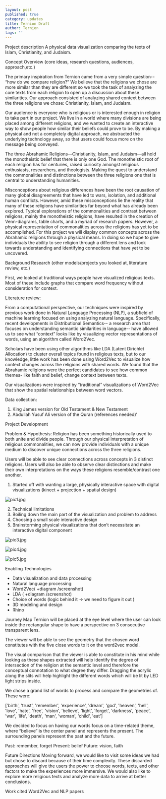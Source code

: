 ```yaml
---
layout: post
published: true
category: updates
title: Ternion Draft
author: Ternion
tags: ''
---
```

Project description
A physical data visualization comparing the texts of Islam, Christianity, and Judaism.

Concept Overview
(core ideas, research questions, audiences, approach,etc.)

The primary inspiration from Ternion came from a very simple question-- “how do we compare religion?” We believe that the religions we chose are more similar than they are different so we took the task of analyzing the core texts from each religion to open up a discussion about these similarities. Our approach consisted of analyzing shared context between the three religions we chose: Christianity, Islam, and Judaism.
 
Our audience is everyone who is religious or is interested enough in religion to take part in our project. We live in a world where many divisions are being placed among different religions, and we wanted to create an interactive way to show people how similar their beliefs could prove to be. By making a physical and not a completely digital approach, we abstracted the underlying technology away, so that users could focus more on the message being conveyed.

The three Abrahamic Religions—Christianity, Islam, and Judaism—all hold the monotheistic belief that there is only one God. The monotheistic root of each religion has for centuries, raised curiosity amongst religious enthusiasts, researchers, and theologists. Making the quest to understand the commonalities and distinctions between the three religions one that is central to understanding humanities. 

Misconceptions about religious differences have been the root causation of many global disagreements that have led to wars, isolation, and additional human conflicts. However, amid these misconceptions lie the reality that many of these religions have similarities far beyond what has already been explored. Typical explorations of the commonalities and contrast between religions, mainly the monotheistic religions, have resulted in the creation of Venn-diagrams, table charts, and a myriad of research papers. However, a physical representation of commonalities across the religions has yet to be accomplished. For this project we will display common concepts across the Abrahamic religions through a physical means. In doing so we hope to give individuals the ability to see religion through a different lens and look towards understanding and identifying connections that have yet to be uncovered. 



Background Research
(other models/projects you looked at, literature review, etc.)

First, we looked at traditional ways people have visualized religious texts. Most of these include graphs that compare word frequency without consideration for context. 

Literature review:

From a computational perspective, our techniques were inspired by previous work done in Natural Language Processing (NLP), a subfield of machine learning focused on using analyzing natural language. Specifically, recent developments in Distributional Semantics-- a research area that focuses on understanding semantic similarities in language-- have allowed us to see what “context” looks like by visualizing vector representations of words, using an algorithm called Word2Vec.

Scholars have been using other algorithms like LDA (Latent Dirichlet Allocation) to cluster overall topics found in religious texts, but to our knowledge, little work has been done using Word2Vec to visualize how context changes across the religions with shared words. We found that the Abrahamic religions were the perfect candidates to see how common themes- like faith and belief, change context between texts.

Our visualizations were inspired by “traditional” visualizations of Word2Vec that show the spatial relationships between word vectors. 

Data collection:
1.	King James version for Old Testament & New Testament 
2.	Abdullah Yusuf Ali version of the Quran (references needed)’


Project Development

Problem & Hypothesis:
Religion has been something historically used to both unite and divide people. Through our physical interpretation of religious commonalities, we can now provide individuals with a unique medium to discover unique connections across the three religions. 

Users will be able to see clear connections across concepts in 3 distinct religions. Users will also be able to observe clear distinctions and make their own interpretations on the ways these religions resemble/contrast one another. 



1.	Started off with wanting a large, physically interactive space with digital visualizations (kinect + projection + spatial design)

![pic1.jpg]({{site.baseurl}}/assets/pic1.jpg)

2.	Technical limitations
3.	Boiling down the main part of the visualization and problem to address
4.	Choosing a small scale interactive design
5.	Brainstorming physical visualizations that don’t necessitate an interactive digital component

![pic3.jpg]({{site.baseurl}}/assets/pic3.jpg)

![pic4.jpg]({{site.baseurl}}/assets/pic4.jpg)

![pic5.jpg]({{site.baseurl}}/assets/pic5.jpg)

Enabling Technologies 

-	Data visualization and data processing
-	Natural language processing
-	Word2Vec( +diagram /screenshot)
-	LDA ( +diagram /screenshot)
-	Choice of words (logic behind it → we need to figure it out )
-	3D modeling and design
-	Rhino 


Journey Map
Ternion will be placed at the eye level where the user can look inside the rectangular shape to have a perspective on 3 consecutive transparent lens. 

The viewer will be able to see the geometry that the chosen word constitutes with the five close words to it on the word2vec model. 

The visual comparison that the viewer is able to constitute in his mind while looking as these shapes extracted will help identify the degree of intersection of the religion at the semantic level and therefore the conceptual connotation to what degree they differ. 
Dragging the acrylic along the slits will help highlight the different words which will be lit by LED light strips inside.

We chose a grand list of words to process and compare the geometries of. These were:

['birth', 'trust', 'remember', 'experience', 'dream', 'god', 'heaven', 'hell', 'love', 'hate', 'free', 'vision', 'believe',  'light', 'forget', 'darkness', 'peace', 'war', 'life', 'death', 'man', 'woman', 'child', 'eat']

We decided to focus on having our words focus on a time-related theme, where “believe” is the center panel and represents the present. The surrounding panels represent the past and the future. 

Past: remember, forget
Present:  belief
Future: vision, faith


Future Directions 
Moving forward, we would like to visit some ideas we had but chose to discard because of their time complexity. These discarded approaches will give the users the power to choose words, texts, and other factors to make the experiences more immersive. We would also like to explore more religious texts and analyze more data to arrive at better conclusions.

Work cited 
Word2Vec and NLP papers


